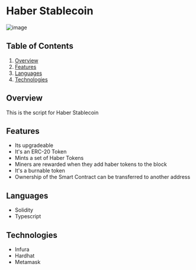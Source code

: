 # Haber Stablecoin

![image](https://drive.google.com/uc?export=download&id=1ptJdh6GoVCMDr6B3cFk1zJUxJGbHg2hy)

## Table of Contents

1. [Overview](#overview)
2. [Features](#features)
3. [Languages](#languages)
4. [Technologies](#technologies)

## Overview

This is the script for Haber Stablecoin

## Features
- Its upgradeable
- It's an ERC-20 Token 
- Mints a set of Haber Tokens
- Miners are rewarded when they add haber tokens to the block
- It's a burnable token
- Ownership of the Smart Contract can be transferred to another address

## Languages

- Solidity
- Typescript

## Technologies

- Infura
- Hardhat
- Metamask
